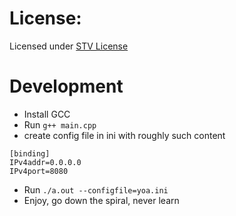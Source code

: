 # License:
Licensed under [STV License](https://github.com/Oba700/STV_License/blob/main/README.md)

# Development
 - Install GCC
 - Run `g++ main.cpp`
 - create config file in ini with roughly such content
```
[binding]
IPv4addr=0.0.0.0
IPv4port=8080
```
 - Run `./a.out --configfile=yoa.ini`
 - Enjoy, go down the spiral, never learn